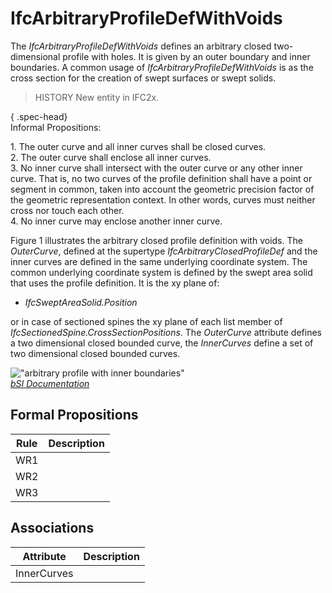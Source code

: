 IfcArbitraryProfileDefWithVoids
===============================
The _IfcArbitraryProfileDefWithVoids_ defines an arbitrary closed two-
dimensional profile with holes. It is given by an outer boundary and inner
boundaries. A common usage of _IfcArbitraryProfileDefWithVoids_ is as the
cross section for the creation of swept surfaces or swept solids.  
  
> HISTORY  New entity in IFC2x.  
  
{ .spec-head}  
Informal Propositions:  
  
1\. The outer curve and all inner curves shall be closed curves.  
2\. The outer curve shall enclose all inner curves.  
3\. No inner curve shall intersect with the outer curve or any other inner
curve. That is, no two curves of the profile definition shall have a point or
segment in common, taken into account the geometric precision factor of the
geometric representation context. In other words, curves must neither cross
nor touch each other.  
4\. No inner curve may enclose another inner curve.  
  
Figure 1 illustrates the arbitrary closed profile definition with voids. The
_OuterCurve_, defined at the supertype _IfcArbitraryClosedProfileDef_ and the
inner curves are defined in the same underlying coordinate system. The common
underlying coordinate system is defined by the swept area solid that uses the
profile definition. It is the xy plane of:  
  
* _IfcSweptAreaSolid.Position_  
  
or in case of sectioned spines the xy plane of each list member of
_IfcSectionedSpine.CrossSectionPositions_. The _OuterCurve_ attribute defines
a two dimensional closed bounded curve, the _InnerCurves_ define a set of two
dimensional closed bounded curves.  
  
!["arbitrary profile with inner
boundaries"](../figures/ifcarbitraryprofiledef-layout2.gif "Figure 1 --
Arbitrary profile with voids")  
[ _bSI
Documentation_](https://standards.buildingsmart.org/IFC/DEV/IFC4_2/FINAL/HTML/schema/ifcprofileresource/lexical/ifcarbitraryprofiledefwithvoids.htm)


Formal Propositions
-------------------
| Rule   | Description   |
|--------|---------------|
| WR1    |               |
| WR2    |               |
| WR3    |               |

Associations
------------
| Attribute   | Description   |
|-------------|---------------|
| InnerCurves |               |


